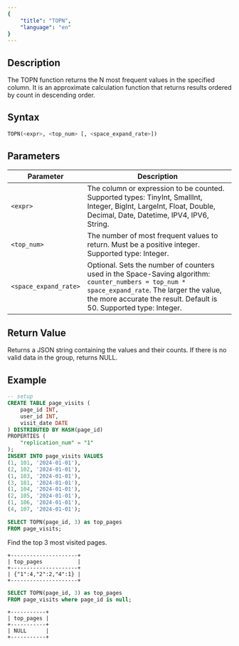 ```yaml
---
{
    "title": "TOPN",
    "language": "en"
}
---
```


## Description

The TOPN function returns the N most frequent values in the specified column. It is an approximate calculation function that returns results ordered by count in descending order.

## Syntax

```sql
TOPN(<expr>, <top_num> [, <space_expand_rate>])
```

## Parameters
| Parameter | Description |
| -- | -- |
| `<expr>` | The column or expression to be counted. Supported types: TinyInt, SmallInt, Integer, BigInt, LargeInt, Float, Double, Decimal, Date, Datetime, IPV4, IPV6, String. |
| `<top_num>` | The number of most frequent values to return. Must be a positive integer. Supported type: Integer. |
| `<space_expand_rate>` | Optional. Sets the number of counters used in the Space-Saving algorithm: `counter_numbers = top_num * space_expand_rate`. The larger the value, the more accurate the result. Default is 50. Supported type: Integer. |

## Return Value

Returns a JSON string containing the values and their counts.
If there is no valid data in the group, returns NULL.

## Example
```sql
-- setup
CREATE TABLE page_visits (
    page_id INT,
    user_id INT,
    visit_date DATE
) DISTRIBUTED BY HASH(page_id)
PROPERTIES (
    "replication_num" = "1"
);
INSERT INTO page_visits VALUES
(1, 101, '2024-01-01'),
(2, 102, '2024-01-01'),
(1, 103, '2024-01-01'),
(3, 101, '2024-01-01'),
(1, 104, '2024-01-01'),
(2, 105, '2024-01-01'),
(1, 106, '2024-01-01'),
(4, 107, '2024-01-01');
```

```sql
SELECT TOPN(page_id, 3) as top_pages
FROM page_visits;
```

Find the top 3 most visited pages.

```text
+---------------------+
| top_pages           |
+---------------------+
| {"1":4,"2":2,"4":1} |
+---------------------+
```

```sql
SELECT TOPN(page_id, 3) as top_pages
FROM page_visits where page_id is null;
```

```text
+-----------+
| top_pages |
+-----------+
| NULL      |
+-----------+
```
